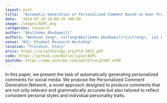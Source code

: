 ```yaml
---
layout: post
title:  "Automatic Generation of Personalized Comment Based on User Profile"
date:   2019-07-24 18:08:39 +00:00
image: /images/AGPC.png
categories: research
author: "Abulikemu Abuduweili"
authors: "Wenhuan Zeng*, <strong>Abulikemu Abuduweili*</strong>,  Lei Li, Pengcheng Yang"
venue: "ACL: Student Research Workshop"
location: "Florence, Italy"
arxiv: https://aclanthology.org/P19-2032.pdf
code: https://github.com/Walleclipse/AGPC 
youtube: https://www.youtube.com/watch?v=LgtkWJ_oCR0
---
```


In this paper, we present the task of automatically generating personalized comments for social media. 
We propose the Personalized Comment Generation Network, a novel approach designed to produce comments that are not only relevant 
and grammatically accurate but also tailored to reflect consistent personal styles and individual personality traits.